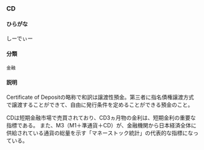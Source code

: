 <div style="display:none;">

## [あ行](securities-terms?id=あ行)
## [か行](securities-terms?id=か行)
## [さ行](securities-terms?id=さ行)
## [た行](securities-terms?id=た行)
## [な行](securities-terms?id=な行)
## [は行](securities-terms?id=は行)
## [ま行](securities-terms?id=ま行)
## [や行](securities-terms?id=や行)
## [ら行](securities-terms?id=ら行)
## [わ行](securities-terms?id=わ行)
## [英数字・記号](securities-terms?id=英数字・記号)

</div>

### CD

#### ひらがな

しーでぃー

#### 分類

`金融`

#### 説明

Certificate of Depositの略称で和訳は譲渡性預金。第三者に指名債権譲渡方式で譲渡することができて、自由に発行条件を定めることができる預金のこと。
CDは短期金融市場で売買されており、CD3ヵ月物の金利は、短期金利の重要な指標である。 また、M3（M1＋準通貨＋CD）が、金融機関から日本経済全体に供給されている通貨の総量を示す「マネーストック統計」の代表的な指標になっている。


